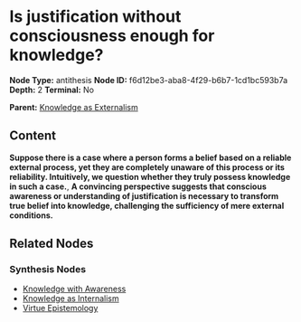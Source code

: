 # Is justification without consciousness enough for knowledge?

**Node Type:** antithesis
**Node ID:** f6d12be3-aba8-4f29-b6b7-1cd1bc593b7a
**Depth:** 2
**Terminal:** No

**Parent:** [Knowledge as Externalism](knowledge-as-externalism-thesis-bfacc8d6-5bee-4a06-880d-a7169e17332f.md)

## Content

**Suppose there is a case where a person forms a belief based on a reliable external process, yet they are completely unaware of this process or its reliability. Intuitively, we question whether they truly possess knowledge in such a case.**, **A convincing perspective suggests that conscious awareness or understanding of justification is necessary to transform true belief into knowledge, challenging the sufficiency of mere external conditions.**

## Related Nodes

### Synthesis Nodes

- [Knowledge with Awareness](knowledge-with-awareness-synthesis-0603260e-bbf7-4aa6-81ed-22dd25e52b8f.md)
- [Knowledge as Internalism](knowledge-as-internalism-synthesis-df938f28-a502-47e6-8439-c23c50889713.md)
- [Virtue Epistemology](virtue-epistemology-synthesis-4af3ef60-8aff-44c8-a724-bb375815850d.md)
